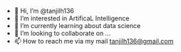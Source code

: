 - 👋 Hi, I’m @tanjilh136
- 👀 I’m interested in ArtificaL Intelligence 
- 🌱 I’m currently learning about data science
- 💞️ I’m looking to collaborate on ...
- 📫 How to reach me via my mail tanjilh136@gmail.com

<!---
tanjilh136/tanjilh136 is a ✨ special ✨ repository because its `README.md` (this file) appears on your GitHub profile.
You can click the Preview link to take a look at your changes.
--->
